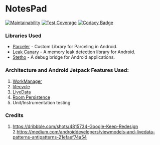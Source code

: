 
# NotesPad
[![Maintainability](https://api.codeclimate.com/v1/badges/7601cd5df8b081399523/maintainability)](https://codeclimate.com/github/KKApaya/NotePad/maintainability)
[![Test Coverage](https://api.codeclimate.com/v1/badges/7601cd5df8b081399523/test_coverage)](https://codeclimate.com/github/KKApaya/NotePad/test_coverage)
[![Codacy Badge](https://api.codacy.com/project/badge/Grade/8017d469bf6f47ce8d77babbbf989c8d)](https://app.codacy.com/manual/KKApaya/GitHubList?utm_source=github.com&utm_medium=referral&utm_content=KKApaya/GitHubList&utm_campaign=Badge_Grade_Dashboard)

### Libraries Used
 - [Parceler](https://github.com/johncarl81/pareler) - Custom Library for Parceling in Android.
 - [Leak Canary](https://github.com/square/leakcanary) - A memory leak detection library for Android.
 - [Stetho](https://github.com/facebook/stetho) - A debug bridge for Android applications.

### Architecture and Android Jetpack Features Used:
1. [WorkManager](https://developer.android.com/topic/libraries/architecture/workmanager)
2. [lifecycle](https://developer.android.com/jetpack/androidx/releases/lifecycle)
3. [LiveData](https://developer.android.com/topic/libraries/architecture/livedata)
4. [Room Persistence](https://developer.android.com/topic/libraries/architecture/room)
5. Unit/Instrumentation testing


### Credits
1. https://dribbble.com/shots/4815734-Google-Keep-Redesign
2.https://medium.com/androiddevelopers/viewmodels-and-livedata-patterns-antipatterns-21efaef74a54